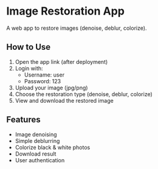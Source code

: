 # Image Restoration App

A web app to restore images (denoise, deblur, colorize).

## How to Use
1. Open the app link (after deployment)
2. Login with:
   - Username: user
   - Password: 123
3. Upload your image (jpg/png)
4. Choose the restoration type (denoise, deblur, colorize)
5. View and download the restored image

## Features
- Image denoising
- Simple deblurring
- Colorize black & white photos
- Download result
- User authentication
